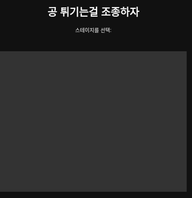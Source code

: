 <!DOCTYPE html>
<html lang="ko">
<head>
    
  <meta charset="UTF-8">
  <title>bownce</title>
  <style>
    * { box-sizing: border-box; }
    body, html {
      margin: 0;
      padding: 0;
      font-family: sans-serif;
      background: #111;
      color: #fff;
      text-align: center;
    }
    #gameCanvas {
      display: block;
      margin: 0 auto;
      background: #333;
    }
    .screen {
      display: none;
      padding: 20px;
    }
    .active {
      display: block;
    }
    button {
      margin: 10px;
      padding: 10px 20px;
      font-size: 16px;
      border: none;
      border-radius: 8px;
      background-color: #1abc9c;
      color: white;
      cursor: pointer;
    }
    button:hover {
      background-color: #16a085;
    }
  </style>
</head>
<body>

<div id="mainScreen" class="screen active">
  <h1>공 튀기는걸 조종하자</h1>
  <p>스테이지를 선택:</p>
  <div id="stageButtons"></div>
</div>

<canvas id="gameCanvas" width="800" height="600"></canvas>

<div id="resultScreen" class="screen">
  <h1 id="resultMessage">게임 결과</h1>
  <p id="timeDisplay"></p>
  <button onclick="restartStage()">다시하기</button>
  <button onclick="goToMain()">메인으로</button>
</div>

<script>
const canvas = document.getElementById("gameCanvas");
const ctx = canvas.getContext("2d");

const gravity = 0.4;
const bounce = -0.8;
let currentStage = 0;
let stages = [];
let gameInterval;
let startTime;
let keys = {};

const ball = {
  x: 0,
  y: 0,
  radius: 15,
  vx: 0,
  vy: -10, // 초기 점프
  alive: true,
};

const GOAL_SIZE = 40;
const spikeSize = 20;

function defineStages() {
  stages = [
    {
      platforms: [
        {x: 100, y: 500, width: 200, height: 10},
        {x: 350, y: 400, width: 200, height: 10},
      ],
      spikes: [
        {x: 300, y: 580, width: spikeSize, height: spikeSize},
      ],
      goal: {x: 700, y: 550, width: GOAL_SIZE, height: GOAL_SIZE},
    },
    {
      platforms: [
        {x: 50, y: 550, width: 150, height: 10},
        {x: 250, y: 450, width: 150, height: 10},
        {x: 500, y: 350, width: 200, height: 10},
      ],
      spikes: [
        {x: 400, y: 580, width: spikeSize, height: spikeSize},
      ],
      goal: {x: 750, y: 550, width: GOAL_SIZE, height: GOAL_SIZE},
    },
    {
      platforms: [
        {x: 50, y: 500, width: 100, height: 10},
        {x: 200, y: 400, width: 100, height: 10},
        {x: 350, y: 300, width: 100, height: 10},
        {x: 500, y: 200, width: 100, height: 10},
      ],
      spikes: [],
      goal: {x: 750, y: 150, width: GOAL_SIZE, height: GOAL_SIZE},
    },
    {
      platforms: [
        {x: 100, y: 500, width: 600, height: 10},
      ],
      spikes: [
        {x: 400, y: 580, width: spikeSize, height: spikeSize},
        {x: 450, y: 580, width: spikeSize, height: spikeSize},
        {x: 500, y: 580, width: spikeSize, height: spikeSize},
      ],
      goal: {x: 700, y: 460, width: GOAL_SIZE, height: GOAL_SIZE},
    },
  ];
}

function drawPlatform(p) {
  ctx.fillStyle = "#0f0";
  ctx.fillRect(p.x, p.y, p.width, p.height);
}

function drawSpike(s) {
  ctx.fillStyle = "red";
  ctx.fillRect(s.x, s.y, s.width, s.height);
}

function drawGoal(g) {
  ctx.fillStyle = "gold";
  ctx.fillRect(g.x, g.y, g.width, g.height);
}

function drawBall() {
  ctx.beginPath();
  ctx.arc(ball.x, ball.y, ball.radius, 0, Math.PI * 2);
  ctx.fillStyle = "#f39c12";
  ctx.fill();
  ctx.closePath();
}

function updateGame() {
  ctx.clearRect(0, 0, canvas.width, canvas.height);
  const stage = stages[currentStage];

  if (keys["ArrowLeft"]) ball.vx = -3;
  else if (keys["ArrowRight"]) ball.vx = 3;
  else ball.vx = 0;

  ball.vy += gravity;
  ball.x += ball.vx;
  ball.y += ball.vy;

  if (ball.y + ball.radius > canvas.height) {
    endGame(false);
    return;
  }

  for (let s of stage.spikes) {
    if (ball.x > s.x && ball.x < s.x + s.width && ball.y + ball.radius > s.y) {
      endGame(false);
      return;
    }
  }

  const g = stage.goal;
  if (ball.x > g.x && ball.x < g.x + g.width && ball.y > g.y && ball.y < g.y + g.height) {
    const timeTaken = ((Date.now() - startTime) / 1000).toFixed(2);
    document.getElementById("resultMessage").textContent = "🎉 클리어!";
    document.getElementById("timeDisplay").textContent = `소요 시간: ${timeTaken}초`;
    endGame(true);
    return;
  }

  for (let p of stage.platforms) {
    if (ball.x > p.x && ball.x < p.x + p.width && ball.y + ball.radius > p.y && ball.y < p.y + p.height) {
      ball.y = p.y - ball.radius;
      ball.vy = -10; // 튕기기 유지
    }
  }

  stage.platforms.forEach(drawPlatform);
  stage.spikes.forEach(drawSpike);
  drawGoal(stage.goal);
  drawBall();
}

function startGame(stageIndex) {
  document.getElementById("mainScreen").classList.remove("active");
  document.getElementById("resultScreen").classList.remove("active");
  canvas.style.display = "block";

  currentStage = stageIndex;
  const stage = stages[stageIndex];
  ball.x = 20;
  ball.y = 50;
  ball.vx = 0;
  ball.vy = -10;
  ball.alive = true;

  startTime = Date.now();
  gameInterval = setInterval(updateGame, 1000 / 60);
}

function endGame(success) {
  clearInterval(gameInterval);
  canvas.style.display = "none";
  document.getElementById("resultScreen").classList.add("active");
  if (!success) {
    document.getElementById("resultMessage").textContent = "💥 게임 오버!";
    document.getElementById("timeDisplay").textContent = "";
  }
}

function restartStage() {
  startGame(currentStage);
}

function goToMain() {
  document.getElementById("resultScreen").classList.remove("active");
  document.getElementById("mainScreen").classList.add("active");
}

function createStageButtons() {
  const container = document.getElementById("stageButtons");
  for (let i = 0; i < stages.length; i++) {
    const btn = document.createElement("button");
    btn.textContent = `스테이지 ${i + 1}`;
    btn.onclick = () => startGame(i);
    container.appendChild(btn);
  }
}

defineStages();
createStageButtons();

document.addEventListener("keydown", e => keys[e.key] = true);
document.addEventListener("keyup", e => keys[e.key] = false);
</script>

</body>
</html>
